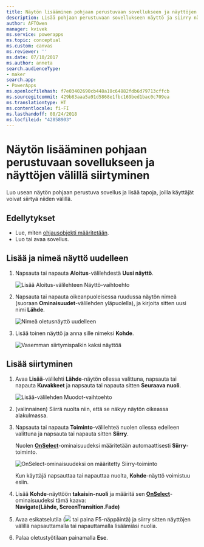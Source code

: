 ```yaml
---
title: Näytön lisääminen pohjaan perustuvaan sovellukseen ja näyttöjen välillä siirtyminen | Microsoft Docs
description: Lisää pohjaan perustuvaan sovellukseen näyttö ja siirry näytöstä toiseen eteen- ja taaksepäin osoittavilla nuolilla PowerAppsissa
author: AFTOwen
manager: kvivek
ms.service: powerapps
ms.topic: conceptual
ms.custom: canvas
ms.reviewer: ''
ms.date: 07/10/2017
ms.author: anneta
search.audienceType:
- maker
search.app:
- PowerApps
ms.openlocfilehash: f7e03402690cb448a10c64882fdb6d79713cffcb
ms.sourcegitcommit: 429b83aaa5a91d5868e1fbc169bed1bac0c709ea
ms.translationtype: HT
ms.contentlocale: fi-FI
ms.lasthandoff: 08/24/2018
ms.locfileid: "42858903"
---
```

# <a name="add-a-screen-to-a-canvas-app-and-navigate-between-screens"></a>Näytön lisääminen pohjaan perustuvaan sovellukseen ja näyttöjen välillä siirtyminen

Luo usean näytön pohjaan perustuva sovellus ja lisää tapoja, joilla käyttäjät voivat siirtyä niiden välillä.

## <a name="prerequisites"></a>Edellytykset

* Lue, miten [ohjausobjekti määritetään](add-configure-controls.md).
* Luo tai avaa sovellus.

## <a name="add-and-rename-a-screen"></a>Lisää ja nimeä näyttö uudelleen

1. Napsauta tai napauta **Aloitus**-välilehdestä **Uusi näyttö**.

    ![Lisää Aloitus-välilehteen Näyttö-vaihtoehto](./media/add-screen-context-variables/add-screen.png)

2. Napsauta tai napauta oikeanpuoleisessa ruudussa näytön nimeä (suoraan **Ominaisuudet**-välilehden yläpuolella), ja kirjoita sitten uusi nimi **Lähde**.

    ![Nimeä oletusnäyttö uudelleen](./media/add-screen-context-variables/name-source-screen.png)

3. Lisää toinen näyttö ja anna sille nimeksi **Kohde**.

    ![Vasemman siirtymispalkin kaksi näyttöä](./media/add-screen-context-variables/two-screens-in-nav.png)

## <a name="add-navigation"></a>Lisää siirtyminen
1. Avaa **Lisää**-välilehti **Lähde**-näytön ollessa valittuna, napsauta tai napauta **Kuvakkeet** ja napsauta tai napauta sitten **Seuraava nuoli**.  

    ![Lisää-välilehden Muodot-vaihtoehto](./media/add-screen-context-variables/add-next-arrow.png)

2. (valinnainen) Siirrä nuolta niin, että se näkyy näytön oikeassa alakulmassa.

3. Napsauta tai napauta **Toiminto**-välilehteä nuolen ollessa edelleen valittuna ja napsauta tai napauta sitten **Siirry**.

    Nuolen **[OnSelect](controls/properties-core.md)**-ominaisuudeksi määritetään automaattisesti **Siirry**-toiminto.  

    ![OnSelect-ominaisuudeksi on määritetty Siirry-toiminto](./media/add-screen-context-variables/onselect-default.png)

    Kun käyttäjä napsauttaa tai napauttaa nuolta, **Kohde**-näyttö voimistuu esiin.

4. Lisää **Kohde**-näyttöön **takaisin-nuoli** ja määritä sen **[OnSelect](controls/properties-core.md)**-ominaisuudeksi tämä kaava:
   <br>**Navigate(Lähde, ScreenTransition.Fade)**

5. Avaa esikatselutila (![](./media/add-screen-context-variables/preview.png) tai paina F5-näppäintä) ja siirry sitten näyttöjen välillä napsauttamalla tai napauttamalla lisäämiäsi nuolia.

6. Palaa oletustyötilaan painamalla **Esc**.
